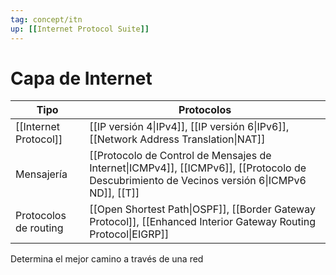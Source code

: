 ```yaml
---
tag: concept/itn
up: [[Internet Protocol Suite]]
---
```

# Capa de Internet
| Tipo                  | Protocolos                                                                                                                               |
| --------------------- | ---------------------------------------------------------------------------------------------------------------------------------------- |
| [[Internet Protocol]] | [[IP versión 4\|IPv4]], [[IP versión 6\|IPv6]], [[Network Address Translation\|NAT]]                                                     |
| Mensajería            | [[Protocolo de Control de Mensajes de Internet\|ICMPv4]], [[ICMPv6]], [[Protocolo de Descubrimiento de Vecinos versión 6\|ICMPv6 ND]], [[T]] |
| Protocolos de routing | [[Open Shortest Path\|OSPF]], [[Border Gateway Protocol]], [[Enhanced Interior Gateway Routing Protocol\|EIGRP]]                         |

Determina el mejor camino a través de una red
